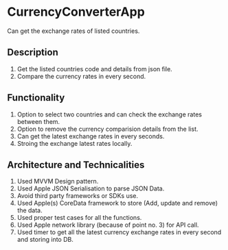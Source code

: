 # CurrencyConverterApp
Can get the exchange rates of listed countries.
## Description
1) Get the listed countries code and details from json file.
2) Compare the currency rates in every second.

## Functionality
1) Option to select two countries and can check the exchange rates between them.
2) Option to remove the currency comparision details from the list.
3) Can get the latest exchange rates in every seconds.
4) Stroing the exchange latest rates locally.

## Architecture and Technicalities
1) Used MVVM Design pattern.
2) Used Apple JSON Serialisation to parse JSON Data.
3) Avoid third party frameworks or SDKs use.
4) Used Apple(s) CoreData framework to store (Add, update and remove) the data.
5) Used proper test cases for all the functions.
6) Used Apple network library (because of point no. 3) for API call.
7) Used timer to get all the latest currency exchange rates in every second and storing into DB.
